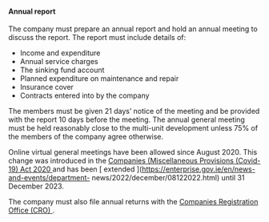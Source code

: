 ####  **Annual report**

The company must prepare an annual report and hold an annual meeting to
discuss the report. The report must include details of:

  * Income and expenditure 
  * Annual service charges 
  * The sinking fund account 
  * Planned expenditure on maintenance and repair 
  * Insurance cover 
  * Contracts entered into by the company 

The members must be given 21 days’ notice of the meeting and be provided with
the report 10 days before the meeting. The annual general meeting must be held
reasonably close to the multi-unit development unless 75% of the members of
the company agree otherwise.

Online virtual general meetings have been allowed since August 2020. This
change was introduced in the [ Companies (Miscellaneous Provisions (Covid-19)
Act 2020 ](http://www.irishstatutebook.ie/eli/2020/act/9/enacted/en/html) and
has been [ extended ](https://enterprise.gov.ie/en/news-and-events/department-
news/2022/december/08122022.html) until 31 December 2023.

The company must also file annual returns with the [ Companies Registration
Office (CRO) ](http://www.cro.ie/) .
